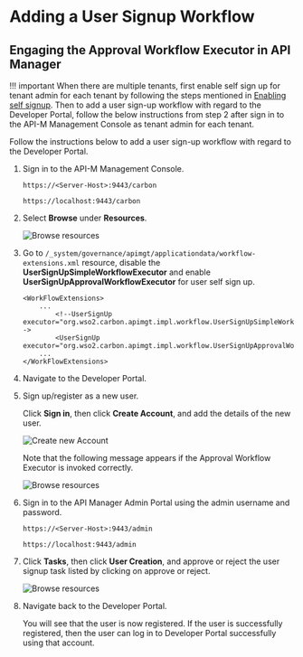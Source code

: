 # Adding a User Signup Workflow

## Engaging the Approval Workflow Executor in API Manager

!!! important
    When there are multiple tenants, first enable self sign up for tenant admin for each tenant by following the steps mentioned in [Enabling self signup]({{base_path}}/develop/customizations/customizing-the-developer-portal/enabling-or-disabling-self-signup/#enabling-self-signup). 
    Then to add a user sign-up workflow with regard to the Developer Portal, follow the below instructions from step 2 after sign in to the API-M Management Console as tenant admin for each tenant.


Follow the instructions below to add a user sign-up workflow with regard to the Developer Portal.

1. Sign in to the API-M Management Console.

     `https://<Server-Host>:9443/carbon`

     `https://localhost:9443/carbon`

2. Select **Browse** under **Resources**.

    ![Browse resources]({{base_path}}/assets/img/learn/wf-extensions-browse.png)

3.  Go to `/_system/governance/apimgt/applicationdata/workflow-extensions.xml` resource, disable the **UserSignUpSimpleWorkflowExecutor** and enable **UserSignUpApprovalWorkflowExecutor** for user self sign up.

    ```
    <WorkFlowExtensions>
        ...
            <!--UserSignUp executor="org.wso2.carbon.apimgt.impl.workflow.UserSignUpSimpleWorkflowExecutor"/-->
            <UserSignUp executor="org.wso2.carbon.apimgt.impl.workflow.UserSignUpApprovalWorkflowExecutor"/>
        ...
    </WorkFlowExtensions>
    ```

4.  Navigate to the Developer Portal.

5.  Sign up/register as a new user. 

     Click **Sign in**, then click **Create Account**, and add the details of the new user.
   
     ![Create new  Account]({{base_path}}/assets/img/learn/devportal-create-account.png)

     Note that the following message appears if the Approval Workflow Executor is invoked correctly.

     ![Browse resources]({{base_path}}/assets/img/learn/user-registration-success.png)

6.  Sign in to the API Manager Admin Portal using the admin username and password.

     `https://<Server-Host>:9443/admin`

     `https://localhost:9443/admin`

7.  Click **Tasks**, then click **User Creation**, and approve or reject the user signup task listed by clicking on approve or reject.

     ![Browse resources]({{base_path}}/assets/img/learn/user-creation-pending-list.png)

8.  Navigate back to the Developer Portal.

     You will see that the user is now registered. If the user is successfully registered, then the user can log in to Developer Portal successfully using that account.
